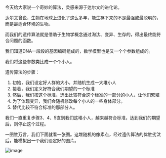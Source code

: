 今天给大家说一个奇妙的算法，灵感来源于达尔文的进化论。

达尔文曾说，生物在地球上进化了这么多年，能生存下来的不是最强或最聪明的，而是最适合环境的生物。

而我们的遗传算法就是借助于生物学概念通过淘汰、变异、生存的，得出最终能符合问题的函数。

我们知道DNA一段段的基因编码组成的，数学模型也是又一个个参数组成的。

我们将这些参数类比成一个个小人。

遗传算法的步骤：

1. 初始，我们设定好人群的大小，并随机生成一大堆小人
2. 接着，我们定义好符合我们期望的一个标准
3. 然后，我们按这个标准，选出比较符合这个标准的一部分的小人，让他们繁殖
4. 为了体现变异，我们会随机修改每个小人的一些身体部分。
5. 替代比较不符合标准的那部分人。

我们一直重复步骤3、4、5直到我们这堆小人，越来越符合标准，达到我们的期望后，则停止这个过程。

一图胜万言，我们下面就看一张图。这堆随机的像素点，经过遗传算法的优胜劣汰后，能模拟出一个我们设定好的图片。

![image](https://pic4.zhimg.com/467623b900370eaafc771b5deaf15a23_r.jpg)
